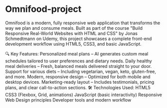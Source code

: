 # Omnifood-project
Omnifood is a modern, fully responsive web application that transforms the way we plan and consume meals. Built as part of the course "Build Responsive Real-World Websites with HTML and CSS" by Jonas Schmedtmann on Udemy, this project showcases a complete front-end development workflow using HTML5, CSS3, and basic JavaScript.

🔍 Key Features:
Personalized meal plans – AI generates custom meal schedules tailored to user preferences and dietary needs.
Daily healthy meal deliveries – Fresh, balanced meals delivered straight to your door.
Support for various diets – Including vegetarian, vegan, keto, gluten-free, and more.
Modern, responsive design – Optimized for both mobile and desktop devices.
Marketing-ready layout – Includes testimonials, pricing plans, and clear call-to-action sections.
🛠 Technologies Used:
HTML5
CSS3 (Flexbox, Grid, animations)
JavaScript (basic interactivity)
Responsive Web Design principles
Developer tools and modern workflow
